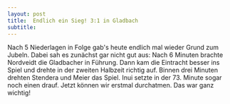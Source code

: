 ```yaml
---
layout: post
title:  Endlich ein Sieg! 3:1 in Gladbach
subtitle:  
---
```


Nach 5 Niederlagen in Folge gab's heute endlich mal wieder Grund zum Jubeln. Dabei sah es zunächst gar nicht gut aus: Nach 6 Minuten brachte Nordveidt die Gladbacher in Führung. Dann kam die Eintracht besser ins Spiel und drehte in der zweiten Halbzeit richtig auf. Binnen drei Minuten drehten Stendera und Meier das Spiel. Inui setzte in der 73. Minute sogar noch einen drauf. Jetzt können wir erstmal durchatmen. Das war ganz wichtig!



